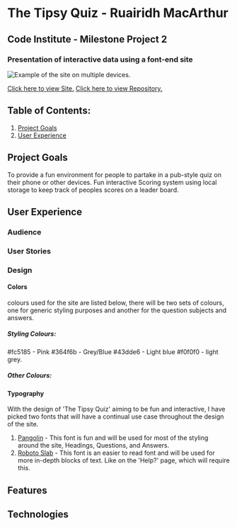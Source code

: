 # The Tipsy Quiz - Ruairidh MacArthur

## Code Institute - Milestone Project 2

### Presentation of interactive data using a font-end site

![Example of the site on multiple devices.](/assets/images/...)

[Click here to view Site.]()
[Click here to view Repository.]()

## Table of Contents:

1. [Project Goals](#project-goals)
2. [User Experience](#user-experience)

## Project Goals

To provide a fun environment for people to partake in a pub-style quiz on their phone or other devices. Fun interactive Scoring system using local storage to keep track of peoples scores on a leader board.

## User Experience

### Audience

### User Stories

### Design

#### Colors

colours used for the site are listed below, there will be two sets of colours, one for generic styling purposes and another for the question subjects and answers.

##### Styling Colours:

#fc5185 - Pink
#364f6b - Grey/Blue
#43dde6 - Light blue
#f0f0f0 - light grey.

##### Other Colours:

#### Typography

With the design of 'The Tipsy Quiz' aiming to be fun and interactive, I have picked two fonts that will have a continual use case throughout the design of the site.

1. [Pangolin](https://fonts.google.com/specimen/Pangolin?preview.text=The%20Tipsy%20Quiz&preview.text_type=custom#standard-styles) - This font is fun and will be used for most of the styling around the site, Headings, Questions, and Answers.
2. [Roboto Slab](https://fonts.google.com/specimen/Roboto+Slab?preview.text=The%20Tipsy%20Quiz&preview.text_type=custom&query=roboto+s) - This font is an easier to read font and will be used for more in-depth blocks of text. Like on the 'Help?' page, which will require this.

## Features

## Technologies
